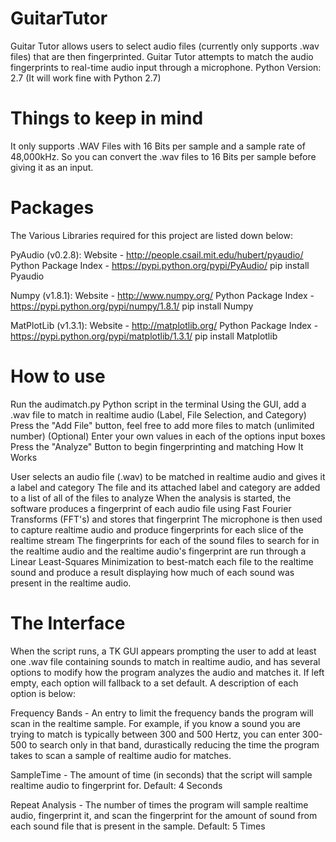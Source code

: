 # GuitarTutor
Guitar Tutor allows users to select audio files (currently only supports .wav files) that are then fingerprinted. Guitar Tutor attempts to match the audio fingerprints to real-time audio input through a microphone.
Python Version: 2.7 (It will work fine with Python 2.7)

# Things to keep in mind

It only supports .WAV Files with 16 Bits per sample and a sample rate of 48,000kHz. So you can convert the .wav files to 16 Bits per sample before giving it as an input.

# Packages

The Various Libraries required for this project are listed down below:

PyAudio (v0.2.8): 
Website - http://people.csail.mit.edu/hubert/pyaudio/ 
Python Package Index - https://pypi.python.org/pypi/PyAudio/ 
pip install Pyaudio

Numpy (v1.8.1): 
Website - http://www.numpy.org/ 
Python Package Index - https://pypi.python.org/pypi/numpy/1.8.1/ 
pip install Numpy

MatPlotLib (v1.3.1): 
Website - http://matplotlib.org/ 
Python Package Index - https://pypi.python.org/pypi/matplotlib/1.3.1/ 
pip install Matplotlib

# How to use

Run the audimatch.py Python script in the terminal
Using the GUI, add a .wav file to match in realtime audio (Label, File Selection, and Category)
Press the "Add File" button, feel free to add more files to match (unlimited number)
(Optional) Enter your own values in each of the options input boxes
Press the "Analyze" Button to begin fingerprinting and matching
How It Works

User selects an audio file (.wav) to be matched in realtime audio and gives it a label and category
The file and its attached label and category are added to a list of all of the files to analyze
When the analysis is started, the software produces a fingerprint of each audio file using Fast Fourier Transforms (FFT's) and stores that fingerprint
The microphone is then used to capture realtime audio and produce fingerprints for each slice of the realtime stream
The fingerprints for each of the sound files to search for in the realtime audio and the realtime audio's fingerprint are run through a Linear Least-Squares Minimization to best-match each file to the realtime sound and produce a result displaying how much of each sound was present in the realtime audio.

# The Interface

When the script runs, a TK GUI appears prompting the user to add at least one .wav file containing sounds to match in realtime audio, and has several options to modify how the program analyzes the audio and matches it. If left empty, each option will fallback to a set default. A description of each option is below:

Frequency Bands - An entry to limit the frequency bands the program will scan in the realtime sample. For example, if you know a sound you are trying to match is typically between 300 and 500 Hertz, you can enter 300-500 to search only in that band, durastically reducing the time the program takes to scan a sample of realtime audio for matches.

SampleTime - The amount of time (in seconds) that the script will sample realtime audio to fingerprint for. Default: 4 Seconds

Repeat Analysis - The number of times the program will sample realtime audio, fingerprint it, and scan the fingerprint for the amount of sound from each sound file that is present in the sample. Default: 5 Times
